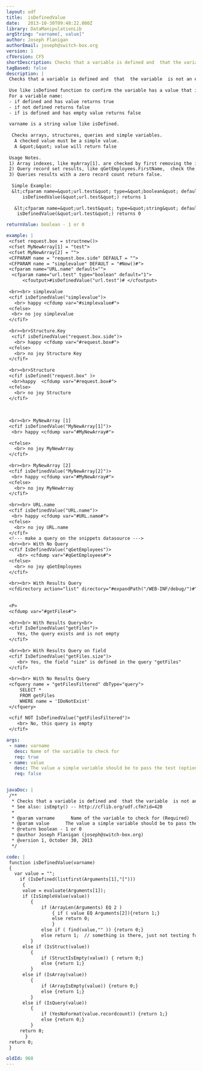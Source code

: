 ```yaml
---
layout: udf
title:  isDefinedValue
date:   2013-10-30T09:48:22.000Z
library: DataManipulationLib
argString: "varname[, value]"
author: Joseph Flanigan
authorEmail: joseph@switch-box.org
version: 1
cfVersion: CF5
shortDescription: Checks that a variable is defined and  that the variable  is not an empty value.  Optionally lets you check that the variable is a specific value.
tagBased: false
description: |
 Checks that a variable is defined and  that  the variable  is not an empty value.  Optionally allows you to specify the &quot;correct&quot; value of the variable.
  
 Use like isDefined function to confirm the variable has a value that is not empty. 
 For a variable name:
 - if defined and has value returns true
 - if not defined returns false
 - if is defined and has empty value returns false
 
 varname is a string value like isDefined. 
 
  Checks arrays, structures, queries and simple variables.
   A checked value must be a simple value.
   A &quot;&quot; value will return false
 
 Usage Notes. 
 1) Array indexes, like myArray[1]. are checked by first removing the index to confirm the array is defined, then checks the indexed location for a simple value.    If  the index  is missing or bogus, the function throws an error.
 2) Query record set results, like qGetEmployees.FirstName,  check the first record?s value, not the entire record  set.
 3) Queries results with a zero record count return false.
 
  Simple Example: 
  &lt;cfparam name=&quot;url.test&quot; type=&quot;boolean&quot; default=&quot;1&quot;&gt;
      isDefinedValue(&quot;url.test&quot;) returns 1
           
   &lt;cfparam name=&quot;url.test&quot; type=&quot;string&quot; default=&quot;&quot;&gt;
    isDefinedValue(&quot;url.test&quot;) returns 0

returnValue: boolean - 1 or 0

example: |
 <cfset request.box = structnew()>
 <cfset MyNewArray[1] = "test"> 
 <cfset MyNewArray[2] = ""> 
 <CFPARAM name = "request.box.side" DEFAULT = "">
 <CFPARAM name = "simplevalue" DEFAULT = "#Now()#">
 <cfparam name="URL.name" default="">
  <cfparam name="url.test" type="boolean" default="1">
      <cfoutput>#isDefinedValue("url.test")# </cfoutput>
 
 <br><br> simplevalue
 <cfif isDefinedValue("simplevalue")>
   <br> happy <cfdump var="#simplevalue#"> 
 <cfelse>
  <br> no joy simplevalue
 </cfif> 
 
 <br><br>Structure.Key
  <cfif isDefinedValue("request.box.side")>
   <br> happy <cfdump var="#request.box#"> 
 <cfelse>
   <br> no joy Structure Key
 </cfif> 
 
 <br><br>Structure 
 <cfif isDefined("request.box" )>
  <br>happy  <cfdump var="#request.box#"> 
 <cfelse>
   <br> no joy Structure
 </cfif> 
 
 
 
 <br><br> MyNewArray [1]
 <cfif isDefinedValue("MyNewArray[1]")>
  <br> happy <cfdump var="#MyNewArray#">
 
 <cfelse>
   <br> no joy MyNewArray
 </cfif> 
 
 <br><br> MyNewArray [2]
 <cfif isDefinedValue("MyNewArray[2]")>
  <br> happy <cfdump var="#MyNewArray#">
 <cfelse>
   <br> no joy MyNewArray
 </cfif> 
 
 <br><br> URL.name
 <cfif isDefinedValue("URL.name")>
  <br> happy <cfdump var="#URL.name#">
 <cfelse>
   <br> no joy URL.name
 </cfif> 
 <!--- make a query on the snippets datasource --->
 <br><br> With No Query
 <cfif IsDefinedValue("qGetEmployees")> 
    <br> <cfdump var="#qGetEmployees#"> 
 <cfelse>
   <br> no joy qGetEmployees
 </cfif> 
 
 <br><br> With Results Query
 <cfdirectory action="list" directory="#expandPath("/WEB-INF/debug/")#" name="getFiles">
 
 
 <P>
 <cfdump var="#getFiles#">
 
 <br><br> With Results Query<br>
 <cfif IsDefinedValue("getFiles")> 
    Yes, the query exists and is not empty
 </cfif>  
 
 <br><br> With Results Query on field
 <cfif IsDefinedValue("getFiles.size")> 
    <br> Yes, the field "size" is defined in the query "getFiles"
 </cfif>  
 
 <br><br> With No Results Query
 <cfquery name = "getFilesFiltered" dbType="query">
     SELECT *
     FROM getFiles
     WHERE name = 'IDoNotExist'
 </cfquery> 
 
 <cfif NOT IsDefinedValue("getFilesFiltered")> 
    <br> No, this query is empty
 </cfif>

args:
 - name: varname
   desc: Name of the variable to check for
   req: true
 - name: value
   desc: The value a simple variable should be to pass the test (optional)
   req: false


javaDoc: |
 /**
  * Checks that a variable is defined and  that the variable  is not an empty value.  Optionally lets you check that the variable is a specific value.
  * See also: isEmpty() -- http://cflib.org/udf.cfm?id=420
  * 
  * @param varname      Name of the variable to check for (Required)
  * @param value      The value a simple variable should be to pass the test (optional) (Optional)
  * @return boolean - 1 or 0 
  * @author Joseph Flanigan (joseph@switch-box.org) 
  * @version 1, October 30, 2013 
  */

code: |
 function isDefinedValue(varname)
 {
   var value = "";
     if (IsDefined(listfirst(Arguments[1],"[")))
      { 
      value = evaluate(Arguments[1]);
      if (IsSimpleValue(value))
         { 
             if (ArrayLen(Arguments) EQ 2 )
                 { if ( value EQ Arguments[2]){return 1;}
                 else return 0; 
                 }
             else if ( find(value,"" )) {return 0;}  
             else return 1;  // something is there, just not testing for it.
         } 
      else if (IsStruct(value))
         { 
             if (StructIsEmpty(value)) { return 0;} 
             else {return 1;}
         }
      else if (IsArray(value))
         { 
             if (ArrayIsEmpty(value)) {return 0;} 
             else {return 1;}
         }
      else if (IsQuery(value))
         { 
             if (YesNoFormat(value.recordcount)) {return 1;} 
             else {return 0;}
         }
     return 0;
       }
 return 0;
 }

oldId: 968
---
```


